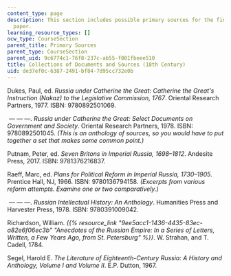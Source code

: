 ```yaml
---
content_type: page
description: This section includes possible primary sources for the final research
  paper.
learning_resource_types: []
ocw_type: CourseSection
parent_title: Primary Sources
parent_type: CourseSection
parent_uid: 9c6774c1-76f8-237c-ab55-f001fbeee510
title: Collections of Documents and Sources (18th Century)
uid: de37ef0c-6387-2491-bf84-7d95cc732e0b
---
```


Dukes, Paul, ed. _Russia under Catherine the Great: Catherine the Great's Instruction (Nakaz) to the Legislative Commission, 1767_. Oriental Research Partners, 1977. ISBN: 9780892501069.

 — — —. _Russia under Catherine the Great: Select Documents on Government and Society_. Oriental Research Partners, 1978. ISBN: 9780892501045. _(This is an anthology of sources, so you would have to put together a set that makes some common point.)_

Putnam, Peter, ed. _Seven Britons in Imperial Russia, 1698–1812_. Andesite Press, 2017. ISBN: 9781376216837. 

Raeff, Marc, ed. _Plans for Political Reform in Imperial Russia, 1730–1905_. Prentice Hall, NJ, 1966. ISBN: 9780136794158. _(Excerpts from various reform attempts. Examine one or two comparatively.)_

 — — —. _Russian Intellectual History: An Anthology_. Humanities Press and Harvester Press, 1978. ISBN: 9780391009042. 

Richardson, William. _{{% resource_link "9ee5acc1-1436-4435-83ec-a82e6f06ec3b" "Anecdotes of the Russian Empire: In a Series of Letters, Written, a Few Years Ago, from St. Petersburg" %}}_. W. Strahan, and T. Cadell, 1784.

Segel, Harold E. _The Literature of Eighteenth-Century Russia: A History and Anthology, Volume I and Volume II_. E.P. Dutton, 1967.